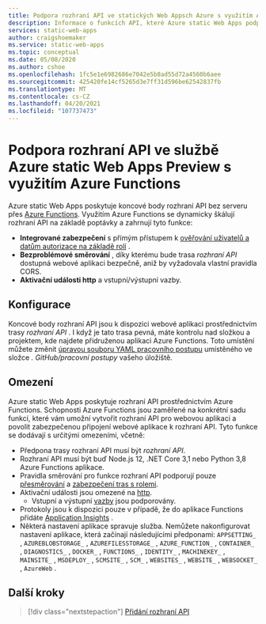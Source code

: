 ```yaml
---
title: Podpora rozhraní API ve statických Web Appsch Azure s využitím Azure Functions
description: Informace o funkcích API, které Azure static Web Apps podporuje
services: static-web-apps
author: craigshoemaker
ms.service: static-web-apps
ms.topic: conceptual
ms.date: 05/08/2020
ms.author: cshoe
ms.openlocfilehash: 1fc5e1e6982686e7042e5b8ad55d72a4560b6aee
ms.sourcegitcommit: 425420fe14cf5265d3e7ff31d596be62542837fb
ms.translationtype: MT
ms.contentlocale: cs-CZ
ms.lasthandoff: 04/20/2021
ms.locfileid: "107737473"
---
```

# <a name="api-support-in-azure-static-web-apps-preview-with-azure-functions"></a>Podpora rozhraní API ve službě Azure static Web Apps Preview s využitím Azure Functions

Azure static Web Apps poskytuje koncové body rozhraní API bez serveru přes [Azure Functions](../azure-functions/functions-overview.md). Využitím Azure Functions se dynamicky škálují rozhraní API na základě poptávky a zahrnují tyto funkce:

- **Integrované zabezpečení** s přímým přístupem k [ověřování uživatelů a datům autorizace na základě rolí](user-information.md) .
- **Bezproblémové směrování** , díky kterému bude trasa _rozhraní API_ dostupná webové aplikaci bezpečně, aniž by vyžadovala vlastní pravidla CORS.
- **Aktivační události http** a vstupní/výstupní vazby.

## <a name="configuration"></a>Konfigurace

Koncové body rozhraní API jsou k dispozici webové aplikaci prostřednictvím trasy _rozhraní API_ . I když je tato trasa pevná, máte kontrolu nad složkou a projektem, kde najdete přidruženou aplikaci Azure Functions. Toto umístění můžete změnit [úpravou souboru YAML pracovního postupu](github-actions-workflow.md#build-and-deploy) umístěného ve složce _. GitHub/pracovní postupy_ vašeho úložiště.

## <a name="constraints"></a>Omezení

Azure static Web Apps poskytuje rozhraní API prostřednictvím Azure Functions. Schopnosti Azure Functions jsou zaměřené na konkrétní sadu funkcí, které vám umožní vytvořit rozhraní API pro webovou aplikaci a povolit zabezpečenou připojení webové aplikace k rozhraní API. Tyto funkce se dodávají s určitými omezeními, včetně:

- Předpona trasy rozhraní API musí být _rozhraní API_.
- Rozhraní API musí být buď Node.js 12, .NET Core 3,1 nebo Python 3,8 Azure Functions aplikace.
- Pravidla směrování pro funkce rozhraní API podporují pouze [přesměrování](routes.md#redirects) a [zabezpečení tras s rolemi](routes.md#securing-routes-with-roles).
- Aktivační události jsou omezené na [http](../azure-functions/functions-bindings-http-webhook.md).
  - Vstupní a výstupní [vazby](../azure-functions/functions-triggers-bindings.md#supported-bindings) jsou podporovány.
- Protokoly jsou k dispozici pouze v případě, že do aplikace Functions přidáte [Application Insights](../azure-functions/functions-monitoring.md) .
- Některá nastavení aplikace spravuje služba. Nemůžete nakonfigurovat nastavení aplikace, která začínají následujícími předponami: `APPSETTING_` , `AZUREBLOBSTORAGE_` , `AZUREFILESSTORAGE_` , `AZURE_FUNCTION_` , `CONTAINER_` , `DIAGNOSTICS_` , `DOCKER_` , `FUNCTIONS_` , `IDENTITY_` , `MACHINEKEY_` , `MAINSITE_` , `MSDEPLOY_` , `SCMSITE_` , `SCM_` , `WEBSITES_` , `WEBSITE_` , `WEBSOCKET_` , `AzureWeb` .

## <a name="next-steps"></a>Další kroky

> [!div class="nextstepaction"]
> [Přidání rozhraní API](add-api.md)
